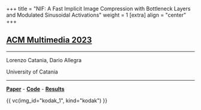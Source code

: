 +++
title = "NIF: A Fast Implicit Image Compression with Bottleneck Layers and Modulated Sinusoidal Activations"
weight = 1
[extra]
align = "center"
+++

## [ACM Multimedia 2023](https://www.acmmm2023.org/)

***
Lorenzo Catania, Dario Allegra

University of Catania
***

[**Paper**](https://tba.com/) -
[**Code**](https://github.com/aegroto/nif) -
[**Results**](https://tba.com/)

{{ vc(img_id="kodak_1", kind="kodak") }}
